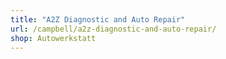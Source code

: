 ```yaml
---
title: "A2Z Diagnostic and Auto Repair"
url: /campbell/a2z-diagnostic-and-auto-repair/
shop: Autowerkstatt
---
```

